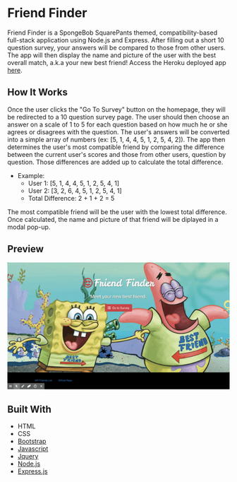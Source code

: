 # Friend Finder

Friend Finder is a SpongeBob SquarePants themed, compatibility-based full-stack application using Node.js and Express. After filling out a short 10 question survey, your answers will be compared to those from other users. The app will then display the name and picture of the user with the best overall match, a.k.a your new best friend! Access the Heroku deployed app [here](https://friend-matching-app.herokuapp.com/).

## How It Works

Once the user clicks the "Go To Survey" button on the homepage, they will be redirected to a 10 question survey page. The user should then choose an answer on a scale of 1 to 5 for each question based on how much he or she agrees or disagrees with the question. The user's answers will be converted into a simple array of numbers (ex: [5, 1, 4, 4, 5, 1, 2, 5, 4, 2]). The app then determines the user's most compatible friend by comparing the difference between the current user's scores and those from other users, question by question. Those differences are added up to calculate the total difference.
  * Example:
    * User 1: [5, 1, 4, 4, 5, 1, 2, 5, 4, 1]
    * User 2: [3, 2, 6, 4, 5, 1, 2, 5, 4, 1]
    * Total Difference: 2 + 1 + 2 = 5
    
The most compatible friend will be the user with the lowest total difference. Once calculated, the name and picture of that friend will be diplayed in a modal pop-up.

## Preview 

![Friend Finder gif](/app/public/images/FriendFinder.gif)


## Built With

* HTML
* CSS
* [Bootstrap](https://getbootstrap.com/)
* [Javascript](https://www.javascript.com/)
* [Jquery](https://jquery.com/)
* [Node.js](https://nodejs.org/en/)
* [Express.js](https://expressjs.com/)